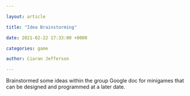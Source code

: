 ```yaml
---

layout: article

title: "Idea Brainstorming"

date: 2021-02-22 17:33:00 +0000

categories: game

author: Ciaran Jefferson

---
```


Brainstormed some ideas within the group Google doc for minigames that can be designed and programmed at a later date.